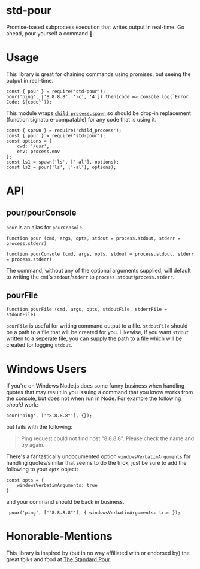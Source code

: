 # std-pour
Promise-based subprocess execution that writes output in real-time. Go ahead, pour yourself a command 🍺.

# Usage
This library is great for chaining commands using promises, but seeing the output in real-time.

```
const { pour } = require('std-pour');
pour('ping', ['8.8.8.8', '-c', '4']).then(code => console.log(`Error Code: ${code}`));
```

This module wraps [`child_process.spawn`](https://nodejs.org/api/child_process.html#child_process_child_process_spawn_command_args_options) so should be drop-in replacement (function signature-compatable) for any code that is using it.

```
const { spawn } = require('child_process');
const { pour } = require('std-pour');
const options = {
    cwd: '/usr',
    env: process.env
};
const ls1 = spawn('ls', ['-al'], options);
const ls2 = pour('ls', ['-al'], options);
```

# API
## pour/pourConsole
`pour` is an alias for `pourConsole`.
```
function pour (cmd, args, opts, stdout = process.stdout, stderr = process.stderr)
```
```
function pourConsole (cmd, args, opts, stdout = process.stdout, stderr = process.stderr)
```
The command, without any of the optional arguments supplied, will default to writing the `cmd`'s `stdout`/`stderr` to `process.stdout`/`process.stderr`.

## pourFile
```
function pourFile (cmd, args, opts, stdoutFile, stderrFile = stdoutFile)
```
`pourFile` is useful for writing command output to a file. `stdoutFile` should be a path to a file that will be created for you. Likewise, if you want `stdout` written to a seperate file, you can supply the path to a file which will be created for logging `stdout`.
# Windows Users
If you're on Windows Node.js does some funny business when handling quotes that may result in you issuing a command that you know works from the console, but does not when run in Node. For example the following _should_ work:

```
pour('ping', ['"8.8.8.8"'], {});
```
but fails with the following:

> Ping request could not find host "8.8.8.8". Please check the name and try again.

There's a fantastically undocumented option `windowsVerbatimArguments` for handling quotes/similar that seems to do the trick, just be sure to add the following to your `opts` object:
```
const opts = {
    windowsVerbatimArguments: true
}
```
and your command should be back in business.

```
 pour('ping', ['"8.8.8.8"'], { windowsVerbatimArguments: true });
 ```
# Honorable-Mentions
This library is inspired by (but in no way affiliated with or endorsed by) the great folks and food at [The Standard Pour](http://www.standard-pour.com/).
